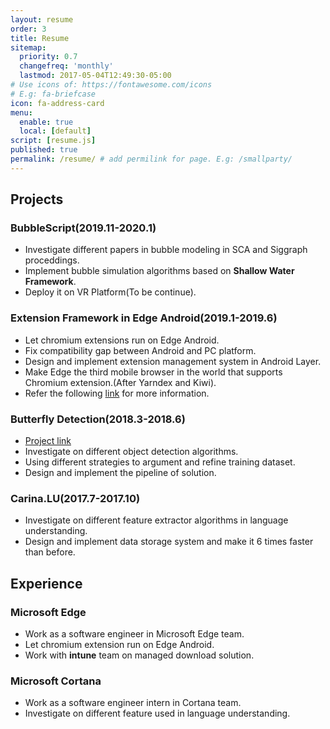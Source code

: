 ```yaml
---
layout: resume
order: 3
title: Resume
sitemap:
  priority: 0.7
  changefreq: 'monthly'
  lastmod: 2017-05-04T12:49:30-05:00
# Use icons of: https://fontawesome.com/icons
# E.g: fa-briefcase
icon: fa-address-card
menu:
  enable: true
  local: [default]
script: [resume.js]
published: true
permalink: /resume/ # add permilink for page. E.g: /smallparty/
---
```


## Projects

### BubbleScript(2019.11-2020.1)
- Investigate different papers in bubble modeling in SCA and Siggraph proceddings.
- Implement bubble simulation algorithms based on **Shallow Water Framework**.
- Deploy it on VR Platform(To be continue).

### Extension Framework in Edge Android(2019.1-2019.6)
- Let chromium extensions run on Edge Android.
- Fix compatibility gap between Android and PC platform. 
- Design and implement extension management system in Android Layer.
- Make Edge the third mobile browser in the world that supports Chromium extension.(After Yarndex and Kiwi).
- Refer the following [link](https://www.onmsft.com/news/edge-beta-users-on-android-can-start-saving-money-with-honey-gold-extension-today) for more information.

### Butterfly Detection(2018.3-2018.6)
- [Project link](https://github.com/Aaron19960821/ButterflyDetection)
- Investigate on different object detection algorithms.
- Using different strategies to argument and refine training dataset.  
- Design and implement the pipeline of solution.

### Carina.LU(2017.7-2017.10)
- Investigate on different feature extractor algorithms in language understanding.
- Design and implement data storage system and make it 6 times faster than before.

## Experience

### Microsoft Edge
- Work as a software engineer in Microsoft Edge team.
- Let chromium extension run on Edge Android.
- Work with **intune** team on managed download solution.  

### Microsoft Cortana
- Work as a software engineer intern in Cortana team.
- Investigate on different feature used in language understanding.  
